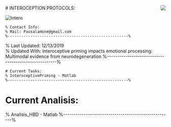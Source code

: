 <img align="right" src="http://lpen.com.ar/wp-content/uploads/2016/06/logo1.png">
# INTEROCEPTION PROTOCOLS:  

![Intero](https://user-images.githubusercontent.com/58863799/70834265-9f3df280-1dd8-11ea-8ca9-3393864b3aba.png)

~~~~~~~~~~~~~~~~~~~~~~~~~~~~~~~~~~~~~~~~~~~~~~~~~~~~~~~ 
% Contact Info:
% Mail: Pausalamone@gmail.com
%-----------------------------------------------------%  
~~~~~~~~~~~~~~~~~~~~~~~~~~~~~~~~~~~~~~~~~~~~~~~~~~~~~~~   
% Last Updated: 12/13/2019  
% Updated With: Interoceptive priming impacts emotional processing: Multimodal evidence from neurodegeneration
%-----------------------------------------------------%
~~~~~~~~~~~~~~~~~~~~~~~~~~~~~~~~~~~~~~~~~~~~~~~~~~~~~~~
# Current Tasks:  
% InteroceptivePriming - Matlab
%-----------------------------------------------------%  
~~~~~~~~~~~~~~~~~~~~~~~~~~~~~~~~~~~~~~~~~~~~~~~~~~~~~~~ 
# Current Analisis:  
% Analisis_HBD - Matlab
%-----------------------------------------------------% 
